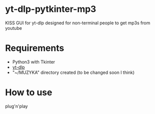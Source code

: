 # yt-dlp-pytkinter-mp3
KISS GUI for yt-dlp designed for non-terminal people to get mp3s from youtube

# Requirements
- Python3 with Tkinter
- [yt-dlp](https://github.com/yt-dlp/yt-dlp)
- "~/MUZYKA" directory created (to be changed soon I think)

# How to use
plug'n'play
